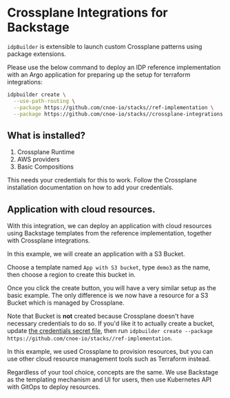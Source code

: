 # Crossplane Integrations for Backstage

`idpBuilder` is extensible to launch custom Crossplane patterns using package extensions. 

Please use the below command to deploy an IDP reference implementation with an Argo application for preparing up the setup for terraform integrations:

```bash
idpbuilder create \
  --use-path-routing \
  --package https://github.com/cnoe-io/stacks//ref-implementation \
  --package https://github.com/cnoe-io/stacks//crossplane-integrations
```
## What is installed?

1. Crossplane Runtime
1. AWS providers
1. Basic Compositions

This needs your credentials for this to work. Follow the Crossplane installation documentation on how to add your credentials.

## Application with cloud resources.

With this integration, we can deploy an application with cloud resources using Backstage templates from the reference implementation, together with Crossplane integrations.

In this example, we will create an application with a S3 Bucket.

Choose a template named `App with S3 bucket`, type `demo3` as the name, then choose a region to create this bucket in.

Once you click the create button, you will have a very similar setup as the basic example.
The only difference is we now have a resource for a S3 Bucket which is managed by Crossplane.

Note that Bucket is **not** created because Crossplane doesn't have necessary credentials to do so.
If you'd like it to actually create a bucket, update [the credentials secret file](crossplane-providers/provider-secret.yaml), then run `idpbuilder create --package https://github.com/cnoe-io/stacks//ref-implementation`.

In this example, we used Crossplane to provision resources, but you can use other cloud resource management tools such as Terraform instead.

Regardless of your tool choice, concepts are the same. We use Backstage as the templating mechanism and UI for users, then use Kubernetes API with GitOps to deploy resources.
